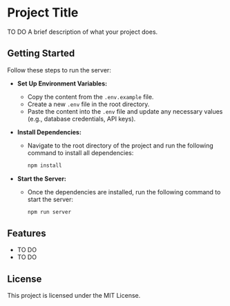 # Project Title

TO DO
A brief description of what your project does. 

## Getting Started

Follow these steps to run the server:

- **Set Up Environment Variables:**
  - Copy the content from the `.env.example` file.
  - Create a new `.env` file in the root directory.
  - Paste the content into the `.env` file and update any necessary values (e.g., database credentials, API keys).

- **Install Dependencies:**
  - Navigate to the root directory of the project and run the following command to install all dependencies:
    ```bash
    npm install
    ```

- **Start the Server:**
  - Once the dependencies are installed, run the following command to start the server:
    ```bash
    npm run server
    ```

## Features

- TO DO
- TO DO

## License

This project is licensed under the MIT License.
